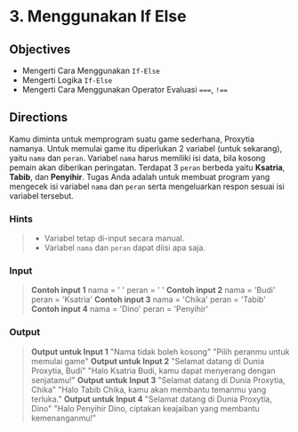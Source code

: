 # 3. Menggunakan If Else 

## Objectives

* Mengerti Cara Menggunakan `If-Else`
* Mengerti Logika `If-Else`
* Mengerti Cara Menggunakan Operator Evaluasi `===`, `!==`

## Directions

Kamu diminta untuk memprogram suatu game sederhana, Proxytia namanya. Untuk memulai game itu diperlukan 2 variabel (untuk sekarang), yaitu `nama` dan  `peran`. Variabel `nama` harus memiliki isi data, bila kosong pemain akan diberikan peringatan. Terdapat 3 `peran` berbeda yaitu **Ksatria**, **Tabib**, dan **Penyihir**. Tugas Anda adalah untuk membuat program yang mengecek isi variabel `nama` dan `peran` serta mengeluarkan respon sesuai isi variabel tersebut. 

### Hints

> * Variabel tetap di-input secara manual.
> * Variabel `nama` dan `peran` dapat diisi apa saja.

### Input

> **Contoh input 1**
> nama = ' '
> peran = ' '
> **Contoh input 2**
> nama = 'Budi'
> peran = 'Ksatria'
> **Contoh input 3**
> nama = 'Chika'
> peran = 'Tabib'
> **Contoh input 4**
> nama = 'Dino'
> peran = 'Penyihir'

### Output

> **Output untuk Input 1**
> "Nama tidak boleh kosong"
> "Pilih peranmu untuk memulai game"
> **Output untuk Input 2**
> "Selamat datang di Dunia Proxytia, Budi"
> "Halo Ksatria Budi, kamu dapat menyerang dengan senjatamu!"
> **Output untuk Input 3**
> "Selamat datang di Dunia Proxytia, Chika"
> "Halo Tabib Chika, kamu akan membantu temanmu yang terluka."
> **Output untuk Input 4**
> "Selamat datang di Dunia Proxytia, Dino"
> "Halo Penyihir Dino, ciptakan keajaiban yang membantu kemenanganmu!"
